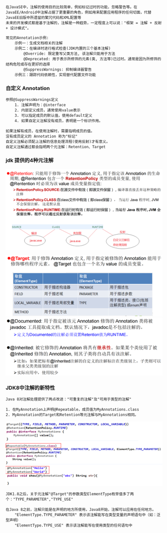 ```shell
在JavaSE中，注解的使用目的比较简单，例如标记过时的功能，忽略警告等。在JavaEE/Android中注解占据了更重要的角色，例如用来配置应用程序的任何切面，代替JavaEE旧版中所遗留的繁冗代码和XML配置等
未来的开发模式都是基于注解的，注解是一种趋势，一定程度上可以说："框架 = 注解 + 反射 + 设计模式"。
```

```shell
常见的Annotation示例:
	示例一：生成文档相关的注解
	示例二：在编译时进行格式检查(JDK内置的三个基本注解)
        @Override: 限定重写父类方法, 该注解只能用于方法
        @Deprecated: 用于表示所修饰的元素(类, 方法等)已过时。通常是因为所修饰的结构危险或存在更好的选择
        @SuppressWarnings: 抑制编译器警告
	示例三：跟踪代码依赖性，实现替代配置文件功能
```

### **自定义** Annotation

```shell
参照@SuppressWarnings定义
    1. 注解声明为：@interface
    2. 内部定义成员，通常使用value表示
    3. 可以指定成员的默认值，使用default定义
    4. 如果自定义注解没有成员，表明是一个标识作用。
    
如果注解有成员，在使用注解时，需要指明成员的值。
没有成员定义的 Annotation 称为"标记"
自定义注解必须配上注解的信息处理流程(使用反射)才有意义。
自定义注解通过都会指明两个元注解：Retention、Target
```

### jdk 提供的4种元注解

![image-20220809163817788](images/image-20220809163817788.png)

![image-20220809163827676](images/image-20220809163827676.png)![image-20220809163837075](images/image-20220809163837075.png)

### JDK8中注解的新特性

```shell
Java 8对注解处理提供了两点改进："可重复的注解"及"可用于类型的注解"

1. 在MyAnnotation上声明@Repeatable，成员值为MyAnnotations.class
2. MyAnnotation的Target和Retention等元注解与MyAnnotations相同。
```

![image-20220809164252753](images/image-20220809164252753.png)

```shell
JDK1.8之后，关于元注解"@Target"的参数类型ElementType枚举值多了两个："TYPE_PARAMETER","TYPE_USE"

在Java 8之前，注解只能是在声明的地方所使用，Java8开始，注解可以应用在任何地方。
    "ElementType.TYPE_PARAMETER" 表示该注解能写在类型变量的声明语句中（如：泛型声明）
    "ElementType.TYPE_USE" 表示该注解能写在使用类型的任何语句中
```

